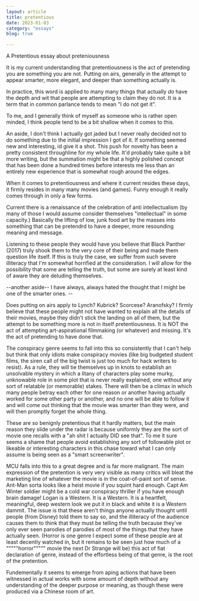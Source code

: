 ```yaml
---
layout: article
title: pretentious
date: 2023-01-03
category: "essays"
blog: true

---
```

A Pretentious essay about preteniousness
<!-- excerpt -->

It is my current understanding that pretentiousness is the act of pretending you are something you are not. Putting on airs, generally in the attempt to appear smarter, more elegant, and deeper than something actually is.

In practice, this word is applied to many many things that actually *do* have the depth and wit that people are attempting to claim they do not. It is a term that in common parlance tends to mean "I do not get it".

To me, and I generally think of myself as someone who is rather open minded, I think people tend to be a bit shallow when it comes to this.

An aside, I don't think I actually got jaded but I never really decided not to do something due to the initial impression I got of it. If something seemed new and interesting, id give it a shot. This push for novelty has been a pretty consistent throughline for my whole life. It'd probably take quite a bit more writing, but the summation might be that a highly polished concept that has been done a hundred times before interests me less than an entirely new experience that is somewhat rough around the edges.

When it comes to pretentiousness and where it current resides these days, it firmly resides in many many movies (and games). Funny enough it really comes through in only a few forms.

Current there is a renaissance of the celebration of anti intellectualism (by many of those I would assume consider themselves "intellectual" in some capacity.) Basically the lifting of low, junk food art by the masses into something that can be pretendrd to have a deeper, more resounding meaning and message.

Listening to these people they would have you believe that Black Panther (2017) truly shook them to the very core of their being and made them question life itself. If this is truly the case, we suffer from such severe illiteracy that I'm somewhat horrified at the consideration. I will allow for the possibility that some are telling the truth, but some are surely at least kind of aware they are deluding themselves.

--another aside-- I have always, always hated the thought that I might be one of the smarter ones. --

Does putting on airs apply to Lynch? Kubrick? Scorcese? Aranofsky? I firmly believe that these people might not have wanted to explain all the details of their movies, maybe they didn't stick the landing on all of them, but the attempt to be something more is not in itself pretentiousness. It is NOT the act of attempting art-aspirational filmmaking (or whatever) and missing. It's the act of pretending to have done that.

The conspiracy genre seems to fall into this so consistently that I can't help but think that only idiots make conspiracy movies (like big budgeted student films, the siren call of the big twist is just too much for hack writers to resist). As a rule, they will tie themselves up in knots to establish an unsolvable mystery in which a litany of characters play some murky, unknowable role in some plot that is never really explained, one without any sort of relatable (or memorable) stakes. There will then be a climax in which many people betray each other for one reason or another having actually worked for some other party or another, and no one will be able to follow it and will come out thinking that the movie was smarter than they were, and will then promptly forget the whole thing.

These are so benignly pretentious that it hardly matters, but the main reason they slide under the radar is because uniformly they are the sort of movie one recalls with a "ah shit I actually DID see that". To me it sure seems a shame that people avoid establishing any sort of followable plot or likeable or interesting characters in this chase toward what I can only assume is being seen as a "smart screenwriter".

MCU falls into this to a great degree and is far more malignant. The main expression of the pretention is very very visible as many critics will bleat the marketing line of whatever the movie is in the coat-of-paint sort of sense. Ant-Man sorta looks like a heist movie if you squint hard enough. Capt Am Winter soldier might be a cold war conspiracy thriller if you have enough brain damage! Logan is a Western. It is a Western. It is a heartfelt, meaningful, deep western look we put it in black and white it is a Western dammit. The issue is that these aren't things anyone actually thought until people (from Disney) told them to say so, and the illiteracy of the audience causes them to think that they must be telling the truth because they've only ever seen parodies of parodies of most of the things that they have actually seen. (Horror is one genre I expect some of these people are at least decently watched in, but it remains to be seen just how much of a """""horror""""" movie the next Dr Strange will be) this act of fiat declaration of genre, instead of the effortless being of that genre, is the root of the pretention.

Fundementally it seems to emerge from aping actions that have been witnessed in actual works with some amount of depth without any understanding of the deeper purpose or meaning, as though these were produced via a Chinese room of art.

